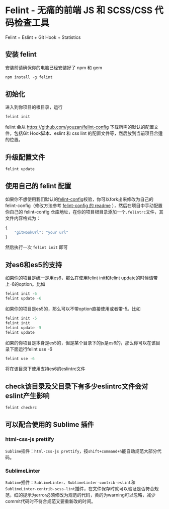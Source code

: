 # Felint - 无痛的前端 JS 和 SCSS/CSS 代码检查工具


Felint = Eslint + Git Hook + Statistics 

## 安装 felint
安装前请确保你的电脑已经安装好了 npm 和 gem 

```c
npm install -g felint
```

## 初始化

进入到你项目的根目录，运行
```c
felint init
```
felint 会从 https://github.com/youzan/felint-config 下载所需的默认的配置文件，包括Git Hook脚本、eslint 和 css lint 的配置文件等，然后放到当前项目合适的位置。

## 升级配置文件

```c
felint update
```

## 使用自己的 felint 配置

如果你不想使用我们默认的[felint-config](https://github.com/youzan/felint-config)校验，你可以fork出来修改为自己的felint-config（修改方法参考 [felint-config 的 readme](https://github.com/youzan/felint-config/blob/master/README.md) ），然后在项目中手动配置你自己的 felint-config 仓库地址，在你的项目根目录添加一个`.felintrc`文件，其文件内容格式为：

```js
{
	"gitHookUrl": "your url"
}
```
然后执行一次 `felint init` 即可

## 对es6和es5的支持

如果你的项目是统一是用es6，那么在使用felint init和felint update的时候请带上-6的option。比如

```c
felint init -6
felint update -6
```

如果你的项目是es5的，那么可以不带option直接使用或者带-5。比如

```c
felint init -5
felint init
felint update -5
felint update
```

如果的你项目是本身是es5的，但是某个目录下的js是es6的，那么你可以在该目录下面运行felint use -6

```c
felint use -6
```

将在该目录下使用支持es6的eslintrc文件

## check该目录及父目录下有多少eslintrc文件会对eslint产生影响

```c
felint checkrc
```

## 可以配合使用的 Sublime 插件

### html-css-js prettify

`Sublime`插件：`html-css-js prettify`，按`shift+command+h`能自动规范大部分代码。

### SublimeLinter

`Sublime`插件：`SublimeLinter`、`SublimeLinter-contrib-eslint`和`SublimeLinter-contrib-scss-lint`插件，在文件保存时就可以验证是否符合规范，红的提示为error必须修改为规范的代码，黄的为warning可以忽略，减少commit代码时不符合规范又要重新改的时间。
